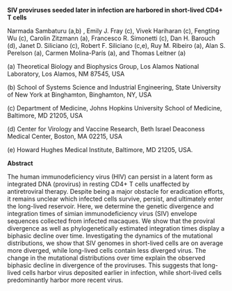 **SIV proviruses seeded later in infection are harbored in short-lived CD4+ T cells**

Narmada Sambaturu (a,b) , Emily J. Fray (c), Vivek Hariharan (c), Fengting Wu (c), Carolin Zitzmann (a), Francesco R. Simonetti (c), Dan H. Barouch (d), Janet D. Siliciano (c), Robert F. Siliciano (c,e), Ruy M. Ribeiro (a), Alan S. Perelson (a), Carmen Molina-París (a), and Thomas Leitner (a) 

(a) Theoretical Biology and Biophysics Group, Los Alamos National Laboratory, Los Alamos, NM 87545, USA

(b) School of Systems Science and Industrial Engineering, State University of New York at Binghamton, Binghamton, NY, USA

(c) Department of Medicine, Johns Hopkins University School of Medicine, Baltimore, MD 21205, USA

(d) Center for Virology and Vaccine Research, Beth Israel Deaconess Medical Center, Boston, MA 02215, USA

(e) Howard Hughes Medical Institute, Baltimore, MD 21205, USA.

**Abstract**

The human immunodeficiency virus (HIV) can persist in a latent form as integrated DNA (provirus) in resting CD4+ T cells unaffected by antiretroviral therapy. Despite being a major obstacle for eradication efforts, it remains unclear which infected cells survive, persist, and ultimately enter the long-lived reservoir. Here, we determine the genetic divergence and integration times of simian immunodeficiency virus (SIV) envelope sequences collected from infected macaques. We show that the proviral divergence as well as phylogenetically estimated integration times display a biphasic decline over time. Investigating the dynamics of the mutational distributions, we show that SIV genomes in short-lived cells are on average more diverged, while long-lived cells contain less diverged virus. The change in the mutational distributions over time explain the observed biphasic decline in divergence of the proviruses. This suggests that long-lived cells harbor virus deposited earlier in infection, while short-lived cells predominantly harbor more recent virus.
